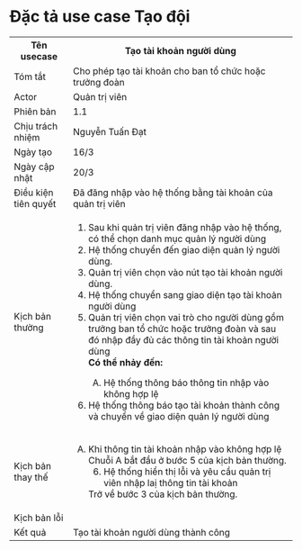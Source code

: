 # Đặc tả use case Tạo đội

<table>
    <tr>
        <th>Tên usecase</th>
        <th>Tạo tài khoản người dùng</th>
    </tr>
    <tr>
        <td>Tóm tắt</td>
        <td>Cho phép tạo tài khoản cho ban tổ chức hoặc trưởng đoàn</td>
    </tr>
    <tr>
        <td>Actor</td>
        <td>Quản trị viên</td>
    </tr>
    <tr>
        <td>Phiên bản</td>
        <td>1.1</td>
    </tr>
    <tr>
        <td>Chịu trách nhiệm</td>
        <td>Nguyễn Tuấn Đạt</td>
    </tr>
    <tr>
        <td>Ngày tạo</td>
        <td>16/3</td>
    </tr>
    <tr>
        <td>Ngày cập nhật</td>
        <td>20/3</td>
    </tr>
    <tr>
        <td>Điều kiện tiên quyết</td>
        <td>Đã đăng nhập vào hệ thống bằng tài khoản của quản trị viên</td>
    </tr>
    <tr>
        <td>Kịch bản thường</td>
        <td>
            <ol type="1">
                <li>Sau khi quản trị viên đăng nhập vào hệ thống, có thể chọn danh mục quản lý người dùng</li>
                <li>Hệ thống chuyển đến giao diện quản lý người dùng.</li>
                <li>Quản trị viên chọn vào nút tạo tài khoản người dùng.</li>
                <li>Hệ thống chuyển sang giao diện tạo tài khoản người dùng</li>
                <li>Quản trị viên chọn vai trò cho người dùng gồm trưởng ban tổ chức hoặc trưởng đoàn và sau đó nhập đầy đủ các thông tin tài khoản người dùng</li>
                    <b>Có thể nhảy đến:</b>
                    <ol type="A" start="A">
                        <li>
                           Hệ thống thông báo thông tin nhập vào không hợp lệ
                        </li>
                    </ol>
                </li>
                <li>Hệ thống thông báo tạo tài khoản thành công và chuyển về giao diện quản lý người dùng</li>
            </ol>
        </td>
    </tr>
    <tr>
        <td>Kịch bản thay thế</td>
        <td>
        <ol type="A">
                <li>
                    Khi thông tin tài khoản nhập vào không hợp lệ</br>
                    Chuỗi A bắt đầu ở bước 5 của kịch bản thường.
                    <ol type="1" start="6">
                        <li>Hệ thống hiển thị lỗi và yêu cầu quản trị viên nhập laị thông tin tài khoản</li>
                    </ol>
                    Trở về bước 3 của kịch bản thường.
                </li>
            </ol>
        </td>
    </tr>
    <tr>
        <td>Kịch bản lỗi</td>
        <td></td>
    </tr>
    <tr>
        <td>Kết quả</td>
        <td>Tạo tài khoản người dùng thành công</td>
    </tr>
</table>